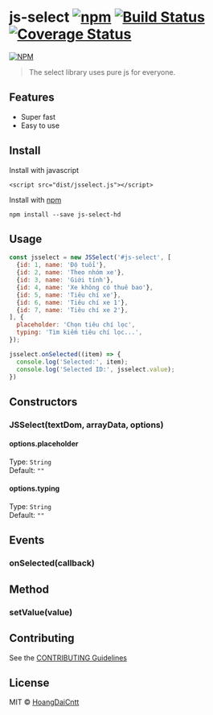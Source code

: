 # js-select [![npm](http://img.shields.io/npm/v/js-select-hd.svg?style=flat)](https://badge.fury.io/js/js-select) [![Build Status](https://travis-ci.org/hoangdaicntt/js-select-hd.svg?branch=master)](https://travis-ci.org/hoangdaicntt/js-select-hd) [![Coverage Status](https://coveralls.io/repos/hoangdaicntt/js-select/badge.svg?branch=master&service=github)](https://coveralls.io/github/hoangdaicntt/js-select?branch=master)

[![NPM](https://nodei.co/npm/js-select-hd.png?downloads=true)](https://nodei.co/npm/js-select/)

> The select library uses pure js for everyone.

## Features
- Super fast
- Easy to use

## Install

Install with javascript
```
<script src="dist/jsselect.js"></script>
```

Install with [npm](https://npmjs.org/package/js-select-hd)

```
npm install --save js-select-hd
```

## Usage

```js
const jsselect = new JSSelect('#js-select', [
  {id: 1, name: 'Độ tuổi'},
  {id: 2, name: 'Theo nhóm xe'},
  {id: 3, name: 'Giới tính'},
  {id: 4, name: 'Xe không có thuê bao'},
  {id: 5, name: 'Tiêu chí xe'},
  {id: 6, name: 'Tiêu chí xe 1'},
  {id: 7, name: 'Tiêu chí xe 2'},
], {
  placeholder: 'Chọn tiêu chí lọc',
  typing: 'Tìm kiếm tiêu chí lọc...',
});

jsselect.onSelected((item) => {
  console.log('Selected:', item);
  console.log('Selected ID:', jsselect.value);
})
```

## Constructors

### JSSelect(textDom, arrayData, options)


#### options.placeholder

Type: `String`  
Default: `""`

#### options.typing

Type: `String`  
Default: `""`

## Events

### onSelected(callback)

## Method

### setValue(value)

## Contributing

See the [CONTRIBUTING Guidelines](https://github.com/hoangdaicntt/js-select/blob/master/CONTRIBUTING.md)

## License

MIT © [HoangDaiCntt](https://hoangdaicntt.com)
